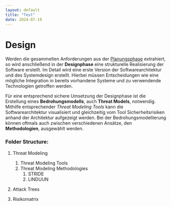 ```yaml
---
layout: default
title: "Test"
date: 2024-07-19
---
```


# Design

Werden die gesammelten Anforderungen aus der [Planungsphase](pages/1.Planung/planung) extrahiert, so wird anschließend in der **Designphase** eine strukturelle Realisierung der Software erstellt. Im Detail wird eine erste Version der Softwarearchitektur und des Systemdesign erstellt. Hierbei müssen Entscheidungen wie eine mögliche Integration in bereits vorhandene Systeme und zu verwendende Technologien getroffen werden. 

Für eine entsprechend sichere Umsetzung der Designphase ist die Erstellung eines **Bedrohungsmodells**, auch **Threat Models**, notwendig. Mithilfe entsprechender *Threat Modeling Tools* kann die Softwarearchitektur visualisiert und gleichzeitig vom Tool Sicherheitsrisiken anhand der Architektur aufgezeigt werden. Bei der Bedrohungsmodellierung können oftmals auch zwischen verschiedenen Ansätze, den **Methodologien**, ausgewählt werden. 


### Folder Structure: 
1.  Threat Modeling
	1. Threat Modeling Tools
	2. Threat Modeling Methodologies
		1. STRIDE
		3. LINDUUN

3. Attack Trees
4. Risikomatrix